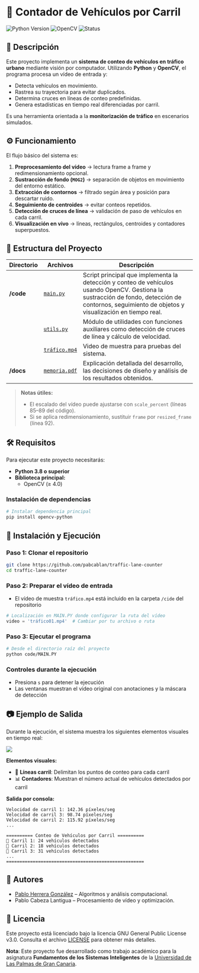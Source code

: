 # 🚦 Contador de Vehículos por Carril  

![Python Version](https://img.shields.io/badge/Python-%3E%3D3.8-blue)  ![OpenCV](https://img.shields.io/badge/OpenCV-%3E%3D4.0-green)  ![Status](https://img.shields.io/badge/status-completed-success)  

## 📌 Descripción  

Este proyecto implementa un **sistema de conteo de vehículos en tráfico urbano** mediante visión por computador. Utilizando **Python** y **OpenCV**, el programa procesa un vídeo de entrada y:  

- Detecta vehículos en movimiento.  
- Rastrea su trayectoria para evitar duplicados.  
- Determina cruces en líneas de conteo predefinidas.  
- Genera estadísticas en tiempo real diferenciadas por carril.  

Es una herramienta orientada a la **monitorización de tráfico** en escenarios simulados.  


## ⚙️ Funcionamiento  

El flujo básico del sistema es:  

1. **Preprocesamiento del vídeo** → lectura frame a frame y redimensionamiento opcional.  
2. **Sustracción de fondo (`MOG2`)** → separación de objetos en movimiento del entorno estático.  
3. **Extracción de contornos** → filtrado según área y posición para descartar ruido.  
4. **Seguimiento de centroides** → evitar conteos repetidos.  
5. **Detección de cruces de línea** → validación de paso de vehículos en cada carril.  
6. **Visualización en vivo** → líneas, rectángulos, centroides y contadores superpuestos.  


## 📂 Estructura del Proyecto  

| Directorio | Archivos | Descripción |
|------------|----------|-------------|
| **/code**  | [`main.py`](/code/main.py) | Script principal que implementa la detección y conteo de vehículos usando OpenCV. Gestiona la sustracción de fondo, detección de contornos, seguimiento de objetos y visualización en tiempo real. |
|            | [`utils.py`](/code/utils.py) | Módulo de utilidades con funciones auxiliares como detección de cruces de línea y cálculo de velocidad. |
|            | [`tráfico.mp4`](/code/utils.py) | Video de muestra para pruebas del sistema. |
| **/docs**  | [`memoria.pdf`](/docs/memoria.pdf) | Explicación detallada del desarrollo, las decisiones de diseño y análisis de los resultados obtenidos. |

> **Notas útiles:**  
> - El escalado del vídeo puede ajustarse con `scale_percent` (líneas 85–89 del código).  
> - Si se aplica redimensionamiento, sustituir `frame` por `resized_frame` (línea 92).  
## 🛠️ Requisitos

Para ejecutar este proyecto necesitarás:

* **Python 3.8 o superior**
* **Biblioteca principal:**
  * OpenCV (≥ 4.0)

### Instalación de dependencias

```bash
# Instalar dependencia principal
pip install opencv-python
```

## 🚀 Instalación y Ejecución

### Paso 1: Clonar el repositorio

```bash
git clone https://github.com/pabcablan/traffic-lane-counter
cd traffic-lane-counter
```

### Paso 2: Preparar el vídeo de entrada

* El vídeo de muestra `tráfico.mp4` está incluido en la carpeta `/cide` del repositorio

```python
# Localización en MAIN.PY donde configurar la ruta del vídeo
video = 'tráfico01.mp4'  # Cambiar por tu archivo o ruta
```

### Paso 3: Ejecutar el programa

```bash
# Desde el directorio raíz del proyecto
python code/MAIN.PY
```

### Controles durante la ejecución

* Presiona `s` para detener la ejecución
* Las ventanas muestran el vídeo original con anotaciones y la máscara de detección


## 📷 Ejemplo de Salida

Durante la ejecución, el sistema muestra los siguientes elementos visuales en tiempo real:

![](https://i.imgur.com/BGdnNat.gif)

**Elementos visuales:**
- 🚦 **Líneas carril**: Delimitan los puntos de conteo para cada carril
- 📊 **Contadores**: Muestran el número actual de vehículos detectados por carril 

**Salida por consola:**
```
Velocidad de carril 1: 142.36 píxeles/seg
Velocidad de carril 3: 98.74 píxeles/seg
Velocidad de carril 2: 115.92 píxeles/seg
...

========== Conteo de Vehículos por Carril ==========
🚗 Carril 1: 24 vehículos detectados
🚗 Carril 2: 18 vehículos detectados
🚗 Carril 3: 31 vehículos detectados
...
====================================================
```


## 👥 Autores

- <a href="https://github.com/D4rk-h">Pablo Herrera González</a> – Algoritmos y análisis computacional.
- Pablo Cabeza Lantigua – Procesamiento de vídeo y optimización.


## 📄 Licencia

Este proyecto está licenciado bajo la licencia GNU General Public License v3.0. Consulta el archivo [LICENSE](LICENSE) para obtener más detalles.

**Nota**: Este proyecto fue desarrollado como trabajo académico para la asignatura **Fundamentos de los Sistemas Inteligentes** de la [Universidad de Las Palmas de Gran Canaria](https://www.ulpgc.es/).
